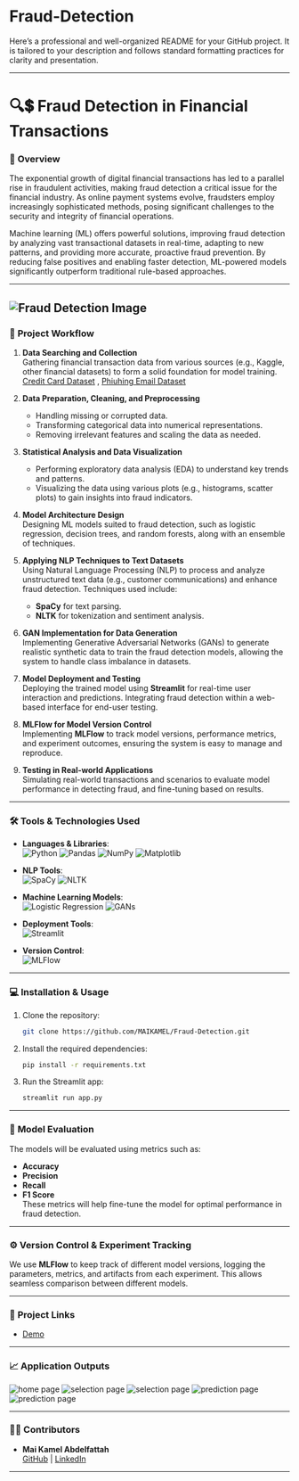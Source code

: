 # Fraud-Detection
Here’s a professional and well-organized README for your GitHub project. It is tailored to your description and follows standard formatting practices for clarity and presentation.

---

# 🔍💲 Fraud Detection in Financial Transactions

### 📜 **Overview**  
The exponential growth of digital financial transactions has led to a parallel rise in fraudulent activities, making fraud detection a critical issue for the financial industry. As online payment systems evolve, fraudsters employ increasingly sophisticated methods, posing significant challenges to the security and integrity of financial operations.

Machine learning (ML) offers powerful solutions, improving fraud detection by analyzing vast transactional datasets in real-time, adapting to new patterns, and providing more accurate, proactive fraud prevention. By reducing false positives and enabling faster detection, ML-powered models significantly outperform traditional rule-based approaches.

---

![Fraud Detection Image](https://github.com/MAIKAMEL/images/blob/main/Capture.JPG)
---

### 🚀 **Project Workflow**

1. **Data Searching and Collection**  
   Gathering financial transaction data from various sources (e.g., Kaggle, other financial datasets) to form a solid foundation for model training.
   [Credit Card Dataset](https://www.kaggle.com/datasets/ealtman2019/credit-card-transactions) , [Phiuhing Email Dataset](https://www.kaggle.com/datasets/naserabdullahalam/phishing-email-dataset/data)
2. **Data Preparation, Cleaning, and Preprocessing**  
   - Handling missing or corrupted data.
   - Transforming categorical data into numerical representations.
   - Removing irrelevant features and scaling the data as needed.

3. **Statistical Analysis and Data Visualization**  
   - Performing exploratory data analysis (EDA) to understand key trends and patterns.
   - Visualizing the data using various plots (e.g., histograms, scatter plots) to gain insights into fraud indicators.

4. **Model Architecture Design**  
   Designing ML models suited to fraud detection, such as logistic regression, decision trees, and random forests, along with an ensemble of techniques.

5. **Applying NLP Techniques to Text Datasets**  
   Using Natural Language Processing (NLP) to process and analyze unstructured text data (e.g., customer communications) and enhance fraud detection. Techniques used include:
   - **SpaCy** for text parsing.
   - **NLTK** for tokenization and sentiment analysis.

6. **GAN Implementation for Data Generation**  
   Implementing Generative Adversarial Networks (GANs) to generate realistic synthetic data to train the fraud detection models, allowing the system to handle class imbalance in datasets.

7. **Model Deployment and Testing**  
   Deploying the trained model using **Streamlit** for real-time user interaction and predictions. Integrating fraud detection within a web-based interface for end-user testing.

8. **MLFlow for Model Version Control**  
   Implementing **MLFlow** to track model versions, performance metrics, and experiment outcomes, ensuring the system is easy to manage and reproduce.

9. **Testing in Real-world Applications**  
   Simulating real-world transactions and scenarios to evaluate model performance in detecting fraud, and fine-tuning based on results.

---

### 🛠️ **Tools & Technologies Used**

- **Languages & Libraries**:  
  ![Python](https://img.shields.io/badge/Python-3776AB?style=flat&logo=python&logoColor=white) ![Pandas](https://img.shields.io/badge/Pandas-150458?style=flat&logo=pandas&logoColor=white) ![NumPy](https://img.shields.io/badge/NumPy-013243?style=flat&logo=numpy&logoColor=white) ![Matplotlib](https://img.shields.io/badge/Matplotlib-315796?style=flat&logo=matplotlib&logoColor=white)  

- **NLP Tools**:  
  ![SpaCy](https://img.shields.io/badge/SpaCy-000000?style=flat&logo=spacy&logoColor=white) ![NLTK](https://img.shields.io/badge/NLTK-339933?style=flat&logo=nltk&logoColor=white)

- **Machine Learning Models**:  
  ![Logistic Regression](https://img.shields.io/badge/Logistic_Regression-007D9C?style=flat&logo=logistic-regression&logoColor=white) ![GANs](https://img.shields.io/badge/GANs-9932CC?style=flat&logo=gan&logoColor=white)

- **Deployment Tools**:  
  ![Streamlit](https://img.shields.io/badge/Streamlit-FF69B4?style=flat&logo=streamlit&logoColor=white)  

- **Version Control**:  
  ![MLFlow](https://img.shields.io/badge/MLFlow-000000?style=flat&logo=mlflow&logoColor=white)

---

### 💻 **Installation & Usage**

1. Clone the repository:
   ```bash
   git clone https://github.com/MAIKAMEL/Fraud-Detection.git
   ```
2. Install the required dependencies:
   ```bash
   pip install -r requirements.txt
   ```

3. Run the Streamlit app:
   ```bash
   streamlit run app.py
   ```

---

### 🧠 **Model Evaluation**  
The models will be evaluated using metrics such as:  
- **Accuracy**  
- **Precision**  
- **Recall**  
- **F1 Score**  
These metrics will help fine-tune the model for optimal performance in fraud detection.

---

### ⚙️ **Version Control & Experiment Tracking**  
We use **MLFlow** to keep track of different model versions, logging the parameters, metrics, and artifacts from each experiment. This allows seamless comparison between different models.

---

### 🔗 **Project Links**  
- [Demo](https://github.com/MAIKAMEL/Fraud-Detection/blob/main/Demo%20video.webm)

---

### 📈 Application Outputs
![home page](https://github.com/MAIKAMEL/Fraud-Detection/blob/main/output%20screen/home%20page.png)
![selection page](https://github.com/MAIKAMEL/Fraud-Detection/blob/main/output%20screen/2%20(1).png)
![selection page](https://github.com/MAIKAMEL/Fraud-Detection/blob/main/output%20screen/3.png)
![prediction page](https://github.com/MAIKAMEL/Fraud-Detection/blob/main/output%20screen/4.png)
![prediction page](https://github.com/MAIKAMEL/Fraud-Detection/blob/main/output%20screen/5.png)

---

### 👨‍💻 **Contributors**  
- **Mai Kamel Abdelfattah**  
  [GitHub](https://github.com/MAIKAMEL) | [LinkedIn](https://linkedin.com/in/maikamel)

---

